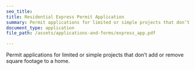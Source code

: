 ```yaml
---
seo_title: 
title: Residential Express Permit Application
summary: Permit applications for limited or simple projects that don’t add or remove square footage to a home.
document_type: application
file_path: /assets/applications-and-forms/express_app.pdf

---
```

Permit applications for limited or simple projects that don’t add or remove square footage to a home. 
